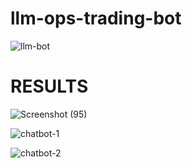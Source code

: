 # llm-ops-trading-bot
![llm-bot](https://github.com/user-attachments/assets/6e9f3ca1-5ff9-433d-9524-5c790ff8690c)

# RESULTS
![Screenshot (95)](https://github.com/user-attachments/assets/1c253c4c-7158-4ab0-8613-dbfd226f3e27)


![chatbot-1](https://github.com/user-attachments/assets/08a76e75-0812-486b-b420-efadae30380b)


![chatbot-2](https://github.com/user-attachments/assets/7c7712e2-7335-459b-b47b-088f6319f051)
